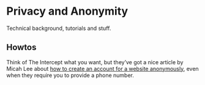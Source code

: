 # Privacy and Anonymity

Technical background, tutorials and stuff.

## Howtos

Think of The Intercept what you want, but they’ve got a nice article by Micah Lee about [how to create an account for a website anonymously](https://theintercept.com/2017/02/20/how-to-run-a-rogue-government-twitter-account-with-an-anonymous-email-address-and-a-burner-phone/), even when they require you to provide a phone number.
